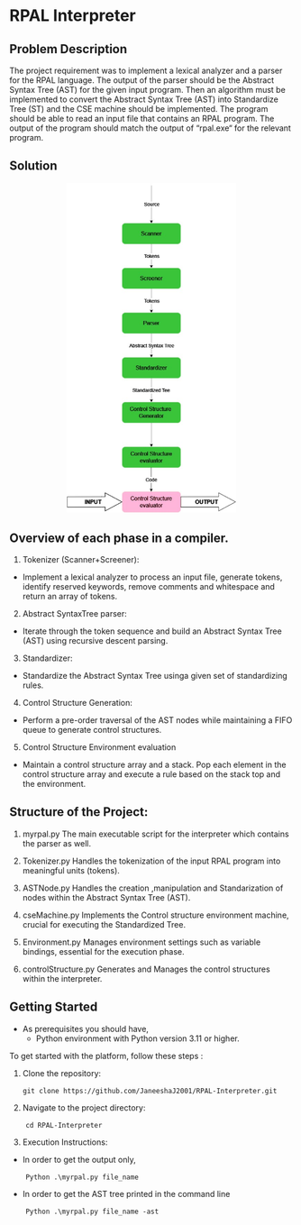 # RPAL Interpreter

## Problem Description

The project requirement was to implement a lexical analyzer and a parser for the RPAL language. The output of the parser should be the Abstract Syntax Tree (AST) for the given input program. Then an algorithm must be implemented to convert the Abstract Syntax Tree (AST) into Standardize Tree (ST) and the CSE machine should be implemented. The program should be able to read an input file that contains an RPAL program. The output of the program should match the output of “rpal.exe“ for the relevant program.

## Solution

<p align="center">
    <picture>
      <source 
        srcset="how proposed compiler works.jpg"
        media="(prefers-color-scheme: dark)"
      />
      <img 
        src="how proposed compiler works.jpg" 
        alt="How Compiler works Image"
        width="300"
       />
    </picture>
</p>

## Overview of each phase in a compiler.

1. Tokenizer (Scanner+Screener):

- Implement a lexical analyzer to process an input file, generate tokens, identify reserved keywords, remove comments and whitespace and return an array of tokens.

2. Abstract SyntaxTree parser:

- Iterate through the token sequence and build an Abstract Syntax Tree (AST) using recursive descent parsing.

3. Standardizer:

- Standardize the Abstract Syntax Tree usinga given set of standardizing rules.

4. Control Structure Generation:

- Perform a pre-order traversal of the AST nodes while maintaining a FIFO queue to generate control structures.

5. Control Structure Environment evaluation

- Maintain a control structure array and a stack. Pop each element in the control structure array and execute a rule based on the stack top and the environment.

## Structure of the Project:

1. myrpal.py The main executable script for the interpreter which contains the parser as well.

2. Tokenizer.py Handles the tokenization of the input RPAL program into meaningful units (tokens).

3. ASTNode.py Handles the creation ,manipulation and Standarization of nodes within the Abstract Syntax Tree (AST).

4. cseMachine.py Implements the Control structure environment machine, crucial for executing the Standardized Tree.

5. Environment.py Manages environment settings such as variable bindings, essential for the execution phase.

6. controlStructure.py Generates and Manages the control structures within the interpreter.

## Getting Started

*   As prerequisites you should have,
    *    Python environment with Python version 3.11 or higher.

To get started with the platform, follow these steps : 

1. Clone the repository:
   ```plaintext
   git clone https://github.com/JaneeshaJ2001/RPAL-Interpreter.git
   ```

2. Navigate to the project directory:
```plaintext
    cd RPAL-Interpreter
```

3. Execution Instructions:

- In order to get the output only,
```plaintext
    Python .\myrpal.py file_name
```

- In order to get the AST tree printed in the command line
```plaintext
    Python .\myrpal.py file_name -ast
```





